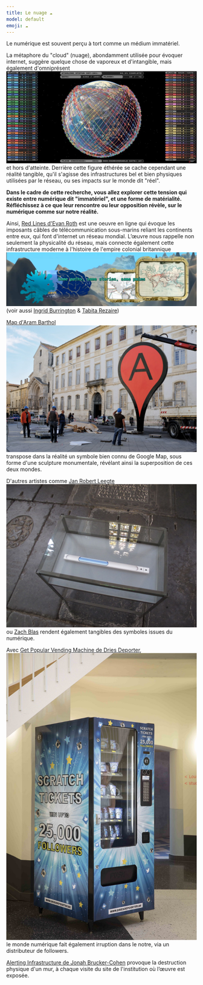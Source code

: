 ```yaml
---
title: Le nuage ☁
model: default
emoji: ☁
---
```


Le numérique est souvent perçu à tort comme un médium immatériel. 

La métaphore du "cloud" (nuage), abondamment utilisée pour évoquer internet, suggère quelque chose de vaporeux et d'intangible, mais également d'omniprésent ![Elon Musk - Starlink](starlink.jpg) et hors d'atteinte. Derrière cette figure éthérée se cache cependant une réalité tangible, qu'il s'agisse des infrastructures bel et bien physiques utilisées par le réseau, ou ses impacts sur le monde dit "réel".

**Dans le cadre de cette recherche, vous allez explorer cette tension qui existe entre numérique dit "immatériel", et une forme de matérialité. Réfléchissez à ce que leur rencontre ou leur opposition révèle, sur le numérique comme sur notre réalité.**

Ainsi, [Red Lines d'Evan Roth](https://redlines.network/) est une oeuvre en ligne qui évoque les imposants câbles de télécommunication sous-marins reliant les continents entre eux, qui font d'internet un réseau mondial. L’œuvre nous rappelle non seulement la physicalité du réseau, mais connecte également cette infrastructure moderne à l'histoire de l'empire colonial britannique ![](tabi.webp) (voir aussi [Ingrid Burrington](https://www.theatlantic.com/technology/archive/2015/11/submarine-cables/414942/) & [Tabita Rezaire](https://vimeo.com/248887185))

[Map d'Aram Barthol](https://arambartholl.com/map/) ![Aram Barthol - Map](aram.jpg)transpose dans la réalité un symbole bien connu de Google Map, sous forme d'une sculpture monumentale, révélant ainsi la superposition de ces deux mondes. 

D'autres artistes comme [Jan Robert Leegte](https://www.leegte.org/work/inmemoryofnewmaterialsgone/) ![](leegte.jpg)ou [Zach Blas](https://zachblas.info/works/face-cages/) rendent également tangibles des symboles issues du numérique.

Avec [Get Popular Vending Machine de Dries Deporter](https://driesdepoorter.be/vendingmachine/), ![](dries.jpg) le monde numérique fait également irruption dans le notre, via un distributeur de followers.

[Alerting Infrastructure de Jonah Brucker-Cohen](https://www.coin-operated.com/2010/05/09/alerting-infrastructure-2003/) provoque la destruction physique d'un mur, à chaque visite du site de l'institution où l’œuvre est exposée.